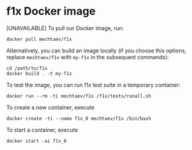# f1x Docker image #

[UNAVAILABLE] To pull our Docker image, run:

    docker pull mechtaev/f1x

Alternatively, you can build an image locally (if you choose this options, replace `mechtaev/f1x` with `my-f1x` in the subsequent commands):

    cd /path/to/f1x
    docker build . -t my-f1x

To test the image, you can run f1x test suite in a temporary container:

    docker run --rm -ti mechtaev/f1x /f1x/tests/runall.sh
    
To create a new container, execute

    docker create -ti --name f1x_0 mechtaev/f1x /bin/bash
    
To start a container, execute

    docker start -ai f1x_0
    

